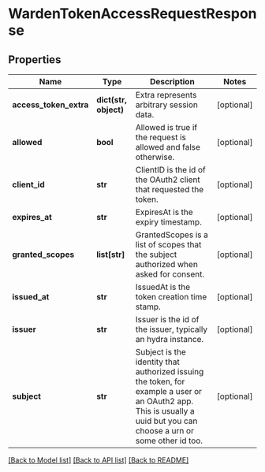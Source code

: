 # WardenTokenAccessRequestResponse

## Properties
Name | Type | Description | Notes
------------ | ------------- | ------------- | -------------
**access_token_extra** | **dict(str, object)** | Extra represents arbitrary session data. | [optional] 
**allowed** | **bool** | Allowed is true if the request is allowed and false otherwise. | [optional] 
**client_id** | **str** | ClientID is the id of the OAuth2 client that requested the token. | [optional] 
**expires_at** | **str** | ExpiresAt is the expiry timestamp. | [optional] 
**granted_scopes** | **list[str]** | GrantedScopes is a list of scopes that the subject authorized when asked for consent. | [optional] 
**issued_at** | **str** | IssuedAt is the token creation time stamp. | [optional] 
**issuer** | **str** | Issuer is the id of the issuer, typically an hydra instance. | [optional] 
**subject** | **str** | Subject is the identity that authorized issuing the token, for example a user or an OAuth2 app. This is usually a uuid but you can choose a urn or some other id too. | [optional] 

[[Back to Model list]](../README.md#documentation-for-models) [[Back to API list]](../README.md#documentation-for-api-endpoints) [[Back to README]](../README.md)


